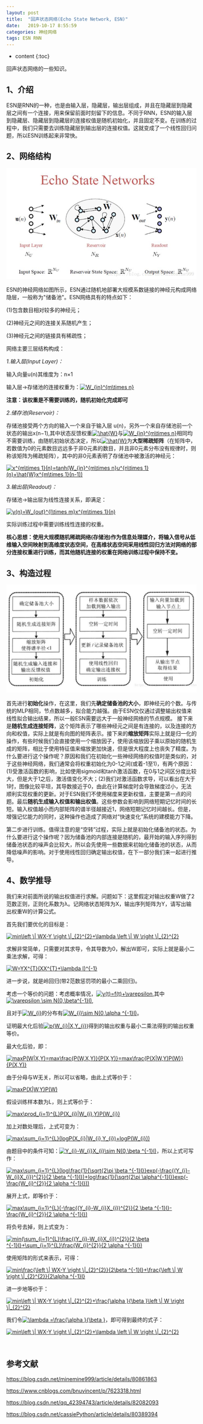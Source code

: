 ```yaml
---
layout: post
title:  "回声状态网络(Echo State Network, ESN)"
date:   2019-10-17 8:55:59
categories: 神经网络
tags: ESN RNN 
---
```


* content
{:toc}

回声状态网络的一些知识。




## 1、介绍

ESN是RNN的一种，也是由输入层，隐藏层，输出层组成，并且在隐藏层到隐藏层之间有一个连接，用来保留前面时刻留下的信息。不同于RNN，ESN的输入层到隐藏层、隐藏层到隐藏层的连接权值是随机初始化，并且固定不变。在训练的过程中，我们只需要去训练隐藏层到输出层的连接权值。这就变成了一个线性回归问题，所以ESN训练起来非常快。

## 2、网络结构

![JPG](https://github.com/neuzhaoxin/neuzhaoxin.github.io/raw/master/_posts/pictures/ESN/ESN.JPG)

ESN的神经网络如图所示，ESN通过随机地部署大规模系数链接的神经元构成网络隐层，一般称为"储备池"。ESN网络具有的特点如下：

(1)包含数目相对较多的神经元；

(2)神经元之间的连接关系随机产生；

(3)神经元之间的链接具有稀疏性；

网络主要三层结构构成：

*1.输入层(Input Layer)：*

输入向量u(n)其维度为：n×1

输入层→存储池的连接权重为：<a href="https://www.codecogs.com/eqnedit.php?latex=W_{in}^{m\times&space;n}" target="_blank"><img src="https://latex.codecogs.com/gif.latex?W_{in}^{m\times&space;n}" title="W_{in}^{m\times n}" /></a>

**注意：该权重是不需要训练的，随机初始化完成即可**

*2.储存池(Reservoir)：*

存储池接受两个方向的输入一个来自于输入层 u(n)，另外一个来自存储池前一个状态的输出x(n−1),其中状态反馈权重<a href="https://www.codecogs.com/eqnedit.php?latex=\hat{W}" target="_blank"><img src="https://latex.codecogs.com/gif.latex?\hat{W}" title="\hat{W}" /></a>与<a href="https://www.codecogs.com/eqnedit.php?latex=W_{in}^{m\times&space;n}" target="_blank"><img src="https://latex.codecogs.com/gif.latex?W_{in}^{m\times&space;n}" title="W_{in}^{m\times n}" /></a>相同均不需要训练，由随机初始状态决定，所以<a href="https://www.codecogs.com/eqnedit.php?latex=\hat{W}" target="_blank"><img src="https://latex.codecogs.com/gif.latex?\hat{W}" title="\hat{W}" /></a>为**大型稀疏矩阵**（在矩阵中，若数值为0的元素数目远远多于非0元素的数目，并且非0元素分布没有规律时，则称该矩阵为稀疏矩阵），其中的非0元素表明了存储池中被激活的神经元：

<a href="https://www.codecogs.com/eqnedit.php?latex=x^{m\times&space;1}(n)=tanh(W_{in}^{m\times&space;n}u^{n\times&space;1}(n)&plus;\hat{W}x^{m\times&space;1}(n-1))" target="_blank"><img src="https://latex.codecogs.com/gif.latex?x^{m\times&space;1}(n)=tanh(W_{in}^{m\times&space;n}u^{n\times&space;1}(n)&plus;\hat{W}x^{m\times&space;1}(n-1))" title="x^{m\times 1}(n)=tanh(W_{in}^{m\times n}u^{n\times 1}(n)+\hat{W}x^{m\times 1}(n-1))" /></a>

*3.输出层(Readout)：*

存储池→输出层为线性连接关系，即满足：

<a href="https://www.codecogs.com/eqnedit.php?latex=y(n)=W_{out}^{l\times&space;m}x^{m\times&space;1}(n)" target="_blank"><img src="https://latex.codecogs.com/gif.latex?y(n)=W_{out}^{l\times&space;m}x^{m\times&space;1}(n)" title="y(n)=W_{out}^{l\times m}x^{m\times 1}(n)" /></a>

实际训练过程中需要训练线性连接的权重。

**核心思想：使用大规模随机稀疏网络(存储池)作为信息处理媒介，将输入信号从低维输入空间映射到高维度状态空间，在高维状态空间采用线性回归方法对网络的部分连接权重进行训练，而其他随机连接的权重在网络训练过程中保持不变。**

## 3、构造过程

![JPG](https://github.com/neuzhaoxin/neuzhaoxin.github.io/raw/master/_posts/pictures/ESN/构造流程.JPG)

首先进行**初始化**操作，在这里，我们先**确定储备池的大小**，即神经元的个数。与传统的MLP相同，节点数越多，拟合能力越强。由于ESN仅仅通过调整输出权值来线性拟合输出结果，所以一般ESN需要远大于一般神经网络的节点规模。 接下来是**随机生成连接矩阵**，这个矩阵表示了哪些神经元之间是有连接的，以及连接的方向和权值，实际上就是有向图的矩阵表示。接下来的**缩放矩阵**实际上就是归一化的操作，有些时候我们会直接使用一个缩放因子，使用该缩放因子乘以原始的随机生成的矩阵，相比于使用特征值来缩放更加快速，但是很大程度上也丧失了精度。为什么要进行这个操作呢？原因和我们在初始化一些神经网络的权值时是类似的，对于这些神经网络，我们通常会将权重初始化为0-1之间(或着-1至1)，有两个原因：(1)受激活函数的影响，比如使用sigmoid和tanh激活函数，在0与1之间区分度比较大，但是大于1之后，激活值变化不大；(2)我们对激活函数求导，可以看出在大于1时，图像比较平坦，其导数接近于0，由此在计算梯度时会导致梯度过小，无法顺利实现权重的更新。对于ESN我们不使用梯度来更新权值，主要是第一点的问题。最后**随机生成输入权值和输出权值**。这些参数会影响到网络短期记忆时间的长短。输入权值越小而内部矩阵的谱半径越接近1，网络短期记忆时间越长。但是，增强记忆能力的同时，这种操作也造成了网络对“快速变化”系统的建模能力下降。

第二步进行训练。值得注意的是“空转”过程，实际上就是初始化储备池的状态。为什么要进行这个操作呢？因为储备池的内部连接是随机的，最开始的输入序列得到储备池状态的噪声会比较大，所以会先使用一些数据来初始化储备池的状态，从而降低噪声的影响。对于使用线性回归确定输出权值，在下一部分我们来一起进行推导。

## 4、数学推导

我们来对前面所说的输出权值进行求解。问题如下：这里假定对输出权重W做了2范数正则，正则化系数为λ。记网络状态矩阵为X，输出序列矩阵为Y，请写出输出权重W的计算公式。

首先我们要优化的目标是：

<a href="https://www.codecogs.com/eqnedit.php?latex=min\left&space;\|&space;WX-Y&space;\right&space;\|_{2}^{2}&plus;\lambda&space;\left&space;\|&space;W&space;\right&space;\|_{2}^{2}" target="_blank"><img src="https://latex.codecogs.com/gif.latex?min\left&space;\|&space;WX-Y&space;\right&space;\|_{2}^{2}&plus;\lambda&space;\left&space;\|&space;W&space;\right&space;\|_{2}^{2}" title="min\left \| WX-Y \right \|_{2}^{2}+\lambda \left \| W \right \|_{2}^{2}" /></a>

求解非常简单，只需要对其求导，令其导数为0，解出W即可，实际上就是最小二乘法求解，可得：

<a href="https://www.codecogs.com/eqnedit.php?latex=W=YX^{T}(XX^{T}&plus;\lambda&space;I)^{-1}" target="_blank"><img src="https://latex.codecogs.com/gif.latex?W=YX^{T}(XX^{T}&plus;\lambda&space;I)^{-1}" title="W=YX^{T}(XX^{T}+\lambda I)^{-1}" /></a>

进一步说，就是岭回归(带2范数惩罚项的最小二乘回归)。

考虑一个等价的问题：考虑概率情况，<a href="https://www.codecogs.com/eqnedit.php?latex=y(t)=f(t)&plus;\varepsilon" target="_blank"><img src="https://latex.codecogs.com/gif.latex?y(t)=f(t)&plus;\varepsilon" title="y(t)=f(t)+\varepsilon" /></a>,其中<a href="https://www.codecogs.com/eqnedit.php?latex=\varepsilon&space;\sim&space;N(0,\beta^{-1}I)" target="_blank"><img src="https://latex.codecogs.com/gif.latex?\varepsilon&space;\sim&space;N(0,\beta^{-1}I)" title="\varepsilon \sim N(0,\beta^{-1}I)" /></a>,

且对于<a href="https://www.codecogs.com/eqnedit.php?latex=W_{i}" target="_blank"><img src="https://latex.codecogs.com/gif.latex?W_{i}" title="W_{i}" /></a>的分布有<a href="https://www.codecogs.com/eqnedit.php?latex=W_{i}\sim&space;N(0,\alpha&space;^{-1}I)" target="_blank"><img src="https://latex.codecogs.com/gif.latex?W_{i}\sim&space;N(0,\alpha&space;^{-1}I)" title="W_{i}\sim N(0,\alpha ^{-1}I)" /></a>。

证明最大化后验<a href="https://www.codecogs.com/eqnedit.php?latex=p(W_{i}|X,Y_{i})" target="_blank"><img src="https://latex.codecogs.com/gif.latex?p(W_{i}|X,Y_{i})" title="p(W_{i}|X,Y_{i})" /></a>得到的输出权重与最小二乘法得到的输出权重等价。

最大化后验，即：

<a href="https://www.codecogs.com/eqnedit.php?latex=maxP(W|X,Y)=max\frac{P(W,X,Y)}{P(X,Y)}=max\frac{P(X|W,Y)P(W)}{P(X,Y)}" target="_blank"><img src="https://latex.codecogs.com/gif.latex?maxP(W|X,Y)=max\frac{P(W,X,Y)}{P(X,Y)}=max\frac{P(X|W,Y)P(W)}{P(X,Y)}" title="maxP(W|X,Y)=max\frac{P(W,X,Y)}{P(X,Y)}=max\frac{P(X|W,Y)P(W)}{P(X,Y)}" /></a>

由于分母与W无关，所以可以省略，由此上式等价于：

<a href="https://www.codecogs.com/eqnedit.php?latex=maxP(X|W,Y)P(W)" target="_blank"><img src="https://latex.codecogs.com/gif.latex?maxP(X|W,Y)P(W)" title="maxP(X|W,Y)P(W)" /></a>

假设训练样本数为L，则上式等价于：

<a href="https://www.codecogs.com/eqnedit.php?latex=max\prod_{i=1}^{L}P(X_{i}|W_{i},Y)P(W_{i})" target="_blank"><img src="https://latex.codecogs.com/gif.latex?max\prod_{i=1}^{L}P(X_{i}|W_{i},Y)P(W_{i})" title="max\prod_{i=1}^{L}P(X_{i}|W_{i},Y)P(W_{i})" /></a>

加上对数处理后，上式可变为：

<a href="https://www.codecogs.com/eqnedit.php?latex=max\sum_{i=1}^{L}(logP(X_{i}|W_{i},Y_{i})&plus;logP(W_{i}))" target="_blank"><img src="https://latex.codecogs.com/gif.latex?max\sum_{i=1}^{L}(logP(X_{i}|W_{i},Y_{i})&plus;logP(W_{i}))" title="max\sum_{i=1}^{L}(logP(X_{i}|W_{i},Y_{i})+logP(W_{i}))" /></a>

由题目中的条件可知：<a href="https://www.codecogs.com/eqnedit.php?latex=Y_{i}-W_{i}X_{i}\sim&space;N(0,\beta&space;^{-1}I)" target="_blank"><img src="https://latex.codecogs.com/gif.latex?Y_{i}-W_{i}X_{i}\sim&space;N(0,\beta&space;^{-1}I)" title="Y_{i}-W_{i}X_{i}\sim N(0,\beta ^{-1}I)" /></a>，所以上式可写作：

<a href="https://www.codecogs.com/eqnedit.php?latex=max\sum_{i=1}^{L}(log\frac{1}{\sqrt{2\pi&space;\beta&space;^{-1}I}}exp(-\frac{(Y_{i}-W_{i}X_{i})^{2}}{2&space;\beta&space;^{-1}I})&plus;log\frac{1}{\sqrt{2\pi&space;\alpha^{-1}I}}exp(-\frac{W_{i}^{2}}{2&space;\alpha&space;^{-1}I}))" target="_blank"><img src="https://latex.codecogs.com/gif.latex?max\sum_{i=1}^{L}(log\frac{1}{\sqrt{2\pi&space;\beta&space;^{-1}I}}exp(-\frac{(Y_{i}-W_{i}X_{i})^{2}}{2&space;\beta&space;^{-1}I})&plus;log\frac{1}{\sqrt{2\pi&space;\alpha^{-1}I}}exp(-\frac{W_{i}^{2}}{2&space;\alpha&space;^{-1}I}))" title="max\sum_{i=1}^{L}(log\frac{1}{\sqrt{2\pi \beta ^{-1}I}}exp(-\frac{(Y_{i}-W_{i}X_{i})^{2}}{2 \beta ^{-1}I})+log\frac{1}{\sqrt{2\pi \alpha^{-1}I}}exp(-\frac{W_{i}^{2}}{2 \alpha ^{-1}I}))" /></a>

展开上式，即等价于：

<a href="https://www.codecogs.com/eqnedit.php?latex=max\sum_{i=1}^{L}(-\frac{(Y_{i}-W_{i}X_{i})^{2}}{2&space;\beta&space;^{-1}I}-\frac{W_{i}^{2}}{2&space;\alpha&space;^{-1}I})" target="_blank"><img src="https://latex.codecogs.com/gif.latex?max\sum_{i=1}^{L}(-\frac{(Y_{i}-W_{i}X_{i})^{2}}{2&space;\beta&space;^{-1}I}-\frac{W_{i}^{2}}{2&space;\alpha&space;^{-1}I})" title="max\sum_{i=1}^{L}(-\frac{(Y_{i}-W_{i}X_{i})^{2}}{2 \beta ^{-1}I}-\frac{W_{i}^{2}}{2 \alpha ^{-1}I})" /></a>

将负号去掉，则上式变为：

<a href="https://www.codecogs.com/eqnedit.php?latex=min(\sum_{i=1}^{L}\frac{(Y_{i}-W_{i}X_{i})^{2}}{2&space;\beta&space;^{-1}I}&plus;\sum_{i=1}^{L}\frac{W_{i}^{2}}{2&space;\alpha&space;^{-1}I})" target="_blank"><img src="https://latex.codecogs.com/gif.latex?min(\sum_{i=1}^{L}\frac{(Y_{i}-W_{i}X_{i})^{2}}{2&space;\beta&space;^{-1}I}&plus;\sum_{i=1}^{L}\frac{W_{i}^{2}}{2&space;\alpha&space;^{-1}I})" title="min(\sum_{i=1}^{L}\frac{(Y_{i}-W_{i}X_{i})^{2}}{2 \beta ^{-1}I}+\sum_{i=1}^{L}\frac{W_{i}^{2}}{2 \alpha ^{-1}I})" /></a>

使用矩阵的形式来表示，可得：

<a href="https://www.codecogs.com/eqnedit.php?latex=min\frac{\left&space;\|&space;WX-Y&space;\right&space;\|_{2}^{2}}{2\beta&space;^{-1}I}&plus;\frac{\left&space;\|&space;W&space;\right&space;\|_{2}^{2}}{2\alpha&space;^{-1}I}" target="_blank"><img src="https://latex.codecogs.com/gif.latex?min\frac{\left&space;\|&space;WX-Y&space;\right&space;\|_{2}^{2}}{2\beta&space;^{-1}I}&plus;\frac{\left&space;\|&space;W&space;\right&space;\|_{2}^{2}}{2\alpha&space;^{-1}I}" title="min\frac{\left \| WX-Y \right \|_{2}^{2}}{2\beta ^{-1}I}+\frac{\left \| W \right \|_{2}^{2}}{2\alpha ^{-1}I}" /></a>

进一步地等价于：

<a href="https://www.codecogs.com/eqnedit.php?latex=min\left&space;\|&space;WX-Y&space;\right&space;\|_{2}^{2}&plus;\frac{\alpha&space;}{\beta&space;}\left&space;\|&space;W&space;\right&space;\|_{2}^{2}" target="_blank"><img src="https://latex.codecogs.com/gif.latex?min\left&space;\|&space;WX-Y&space;\right&space;\|_{2}^{2}&plus;\frac{\alpha&space;}{\beta&space;}\left&space;\|&space;W&space;\right&space;\|_{2}^{2}" title="min\left \| WX-Y \right \|_{2}^{2}+\frac{\alpha }{\beta }\left \| W \right \|_{2}^{2}" /></a>

我们令<a href="https://www.codecogs.com/eqnedit.php?latex=\lambda&space;=\frac{\alpha&space;}{\beta&space;}" target="_blank"><img src="https://latex.codecogs.com/gif.latex?\lambda&space;=\frac{\alpha&space;}{\beta&space;}" title="\lambda =\frac{\alpha }{\beta }" /></a>，即可得到最终的式子：

<a href="https://www.codecogs.com/eqnedit.php?latex=min\left&space;\|&space;WX-Y&space;\right&space;\|_{2}^{2}&plus;\lambda&space;\left&space;\|&space;W&space;\right&space;\|_{2}^{2}" target="_blank"><img src="https://latex.codecogs.com/gif.latex?min\left&space;\|&space;WX-Y&space;\right&space;\|_{2}^{2}&plus;\lambda&space;\left&space;\|&space;W&space;\right&space;\|_{2}^{2}" title="min\left \| WX-Y \right \|_{2}^{2}+\lambda \left \| W \right \|_{2}^{2}" /></a>



​

## 参考文献

https://blog.csdn.net/minemine999/article/details/80861863

https://www.cnblogs.com/bnuvincent/p/7623318.html

https://blog.csdn.net/qq_42394743/article/details/82082093

https://blog.csdn.net/cassiePython/article/details/80389394